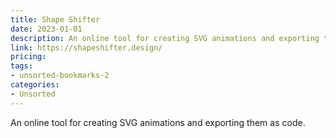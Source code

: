 ```yaml
---
title: Shape Shifter
date: 2023-01-01
description: An online tool for creating SVG animations and exporting them as code.
link: https://shapeshifter.design/
pricing: 
tags: 
- unsorted-bookmarks-2 
categories: 
- Unsorted 
---
```


An online tool for creating SVG animations and exporting them as code.